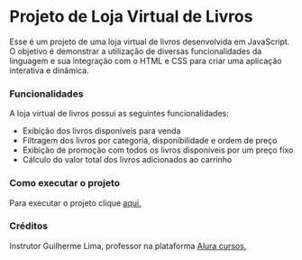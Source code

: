 # Projeto de Loja Virtual de Livros

Esse é um projeto de uma loja virtual de livros desenvolvida em JavaScript. O objetivo é demonstrar a utilização de diversas funcionalidades da linguagem e sua integração com o HTML e CSS para criar uma aplicação interativa e dinâmica.
 ### Funcionalidades

A loja virtual de livros possui as seguintes funcionalidades:

   - Exibição dos livros disponíveis para venda
   - Filtragem dos livros por categoria, disponibilidade e ordem de preço
   - Exibição de promoção com todos os livros disponíveis por um preço fixo
   - Cálculo do valor total dos livros adicionados ao carrinho

### Como executar o projeto

Para executar o projeto clique [aqui.](https://alura-books-five-olive.vercel.app)

### Créditos

Instrutor Guilherme Lima, professor na plataforma [Alura cursos.](https://cursos.alura.com.br/user/danielgd/course/javascript-metodos-array/certificate)
